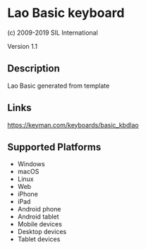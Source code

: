 Lao Basic keyboard
==============

(c) 2009-2019 SIL International

Version 1.1

Description
-----------

Lao Basic generated from template

Links
-----
https://keyman.com/keyboards/basic_kbdlao

Supported Platforms
-------------------
 * Windows
 * macOS
 * Linux
 * Web
 * iPhone
 * iPad
 * Android phone
 * Android tablet
 * Mobile devices
 * Desktop devices
 * Tablet devices


